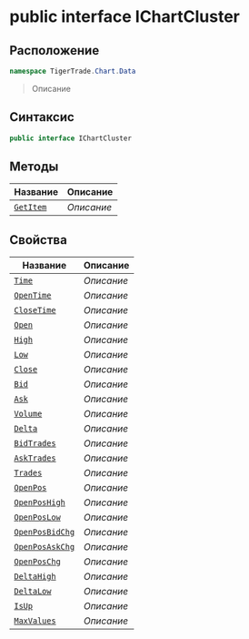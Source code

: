 
# public interface IChartCluster
## Расположение
```csharp
namespace TigerTrade.Chart.Data
```



> Описание

## Синтаксис
```csharp
public interface IChartCluster
```


## Методы
| Название | Описание |
| --- | --- |
| [`GetItem`](./IChartCluster.cs/Методы/GetItem.md) | *Описание* |

## Свойства
| Название | Описание |
| --- | --- |
| [`Time`](./IChartCluster.cs/Свойства/Time.md) | *Описание* |
| [`OpenTime`](./IChartCluster.cs/Свойства/OpenTime.md) | *Описание* |
| [`CloseTime`](./IChartCluster.cs/Свойства/CloseTime.md) | *Описание* |
| [`Open`](./IChartCluster.cs/Свойства/Open.md) | *Описание* |
| [`High`](./IChartCluster.cs/Свойства/High.md) | *Описание* |
| [`Low`](./IChartCluster.cs/Свойства/Low.md) | *Описание* |
| [`Close`](./IChartCluster.cs/Свойства/Close.md) | *Описание* |
| [`Bid`](./IChartCluster.cs/Свойства/Bid.md) | *Описание* |
| [`Ask`](./IChartCluster.cs/Свойства/Ask.md) | *Описание* |
| [`Volume`](./IChartCluster.cs/Свойства/Volume.md) | *Описание* |
| [`Delta`](./IChartCluster.cs/Свойства/Delta.md) | *Описание* |
| [`BidTrades`](./IChartCluster.cs/Свойства/BidTrades.md) | *Описание* |
| [`AskTrades`](./IChartCluster.cs/Свойства/AskTrades.md) | *Описание* |
| [`Trades`](./IChartCluster.cs/Свойства/Trades.md) | *Описание* |
| [`OpenPos`](./IChartCluster.cs/Свойства/OpenPos.md) | *Описание* |
| [`OpenPosHigh`](./IChartCluster.cs/Свойства/OpenPosHigh.md) | *Описание* |
| [`OpenPosLow`](./IChartCluster.cs/Свойства/OpenPosLow.md) | *Описание* |
| [`OpenPosBidChg`](./IChartCluster.cs/Свойства/OpenPosBidChg.md) | *Описание* |
| [`OpenPosAskChg`](./IChartCluster.cs/Свойства/OpenPosAskChg.md) | *Описание* |
| [`OpenPosChg`](./IChartCluster.cs/Свойства/OpenPosChg.md) | *Описание* |
| [`DeltaHigh`](./IChartCluster.cs/Свойства/DeltaHigh.md) | *Описание* |
| [`DeltaLow`](./IChartCluster.cs/Свойства/DeltaLow.md) | *Описание* |
| [`IsUp`](./IChartCluster.cs/Свойства/IsUp.md) | *Описание* |
| [`MaxValues`](./IChartCluster.cs/Свойства/MaxValues.md) | *Описание* |



